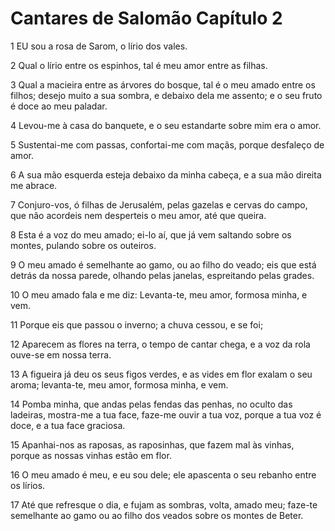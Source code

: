 # Cantares de Salomão Capítulo 2

1	EU sou a rosa de Sarom, o lírio dos vales.

2	Qual o lírio entre os espinhos, tal é meu amor entre as filhas.

3	Qual a macieira entre as árvores do bosque, tal é o meu amado entre os filhos; desejo muito a sua sombra, e debaixo dela me assento; e o seu fruto é doce ao meu paladar.

4	Levou-me à casa do banquete, e o seu estandarte sobre mim era o amor.

5	Sustentai-me com passas, confortai-me com maçãs, porque desfaleço de amor.

6	A sua mão esquerda esteja debaixo da minha cabeça, e a sua mão direita me abrace.

7	Conjuro-vos, ó filhas de Jerusalém, pelas gazelas e cervas do campo, que não acordeis nem desperteis o meu amor, até que queira.

8	Esta é a voz do meu amado; ei-lo aí, que já vem saltando sobre os montes, pulando sobre os outeiros.

9	O meu amado é semelhante ao gamo, ou ao filho do veado; eis que está detrás da nossa parede, olhando pelas janelas, espreitando pelas grades.

10	O meu amado fala e me diz: Levanta-te, meu amor, formosa minha, e vem.

11	Porque eis que passou o inverno; a chuva cessou, e se foi;

12	Aparecem as flores na terra, o tempo de cantar chega, e a voz da rola ouve-se em nossa terra.

13	A figueira já deu os seus figos verdes, e as vides em flor exalam o seu aroma; levanta-te, meu amor, formosa minha, e vem.

14	Pomba minha, que andas pelas fendas das penhas, no oculto das ladeiras, mostra-me a tua face, faze-me ouvir a tua voz, porque a tua voz é doce, e a tua face graciosa.

15	Apanhai-nos as raposas, as raposinhas, que fazem mal às vinhas, porque as nossas vinhas estão em flor.

16	O meu amado é meu, e eu sou dele; ele apascenta o seu rebanho entre os lírios.

17	Até que refresque o dia, e fujam as sombras, volta, amado meu; faze-te semelhante ao gamo ou ao filho dos veados sobre os montes de Beter.

